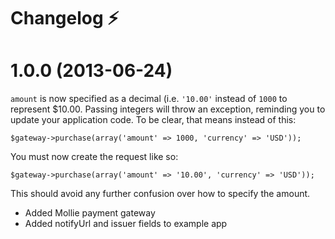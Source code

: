 # Changelog :zap:

# 1.0.0 (2013-06-24)

`amount` is now specified as a decimal (i.e. `'10.00'` instead of `1000`
to represent $10.00. Passing integers will throw an exception, reminding you
to update your application code. To be clear, that means instead of this:

    $gateway->purchase(array('amount' => 1000, 'currency' => 'USD'));

You must now create the request like so:

    $gateway->purchase(array('amount' => '10.00', 'currency' => 'USD'));

This should avoid any further confusion over how to specify the amount.

*   Added Mollie payment gateway
*   Added notifyUrl and issuer fields to example app
